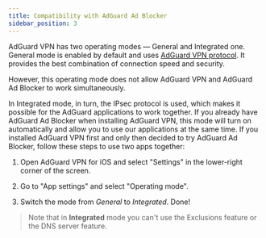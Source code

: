 ```yaml
---
title: Compatibility with AdGuard Ad Blocker
sidebar_position: 3
---
```


AdGuard VPN has two operating modes — General and Integrated one. General mode is enabled by default and uses [AdGuard VPN protocol](/general/adguard-vpn-protocol.md). It provides the best combination of connection speed and security. 

However, this operating mode does not allow AdGuard VPN and AdGuard Ad Blocker to work simultaneously. 

In Integrated mode, in turn, the IPsec protocol is used, which makes it possible for the AdGuard applications to work together. If you already have AdGuard Ad Blocker when installing AdGuard VPN, this mode will turn on automatically and allow you to use our applications at the same time. If you installed AdGuard VPN first and only then decided to try AdGuard Ad Blocker, follow these steps to use two apps together:

1. Open AdGuard VPN for iOS and select "Settings" in the lower-right corner of the screen.

2. Go to "App settings" and select "Operating mode".

3. Switch the mode from *General* to *Integrated*. Done!

> Note that in **Integrated** mode you can't use the Exclusions feature or the DNS server feature.